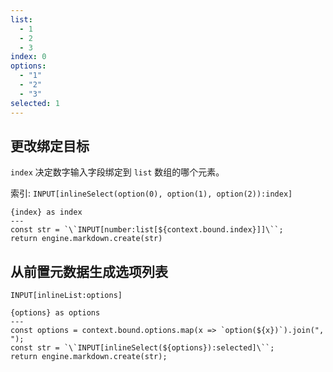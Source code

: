 ```yaml
---
list:
  - 1
  - 2
  - 3
index: 0
options:
  - "1"
  - "2"
  - "3"
selected: 1
---
```


## 更改绑定目标

`index` 决定数字输入字段绑定到 `list` 数组的哪个元素。

索引: `INPUT[inlineSelect(option(0), option(1), option(2)):index]`

```meta-bind-js-view
{index} as index
---
const str = `\`INPUT[number:list[${context.bound.index}]]\``;
return engine.markdown.create(str)
```

## 从前置元数据生成选项列表

`INPUT[inlineList:options]`

```meta-bind-js-view
{options} as options
---
const options = context.bound.options.map(x => `option(${x})`).join(", ");
const str = `\`INPUT[inlineSelect(${options}):selected]\``;
return engine.markdown.create(str);
```